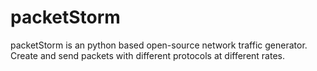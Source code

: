# packetStorm
packetStorm is an python based open-source network traffic generator. Create and send packets with different protocols at different rates.
